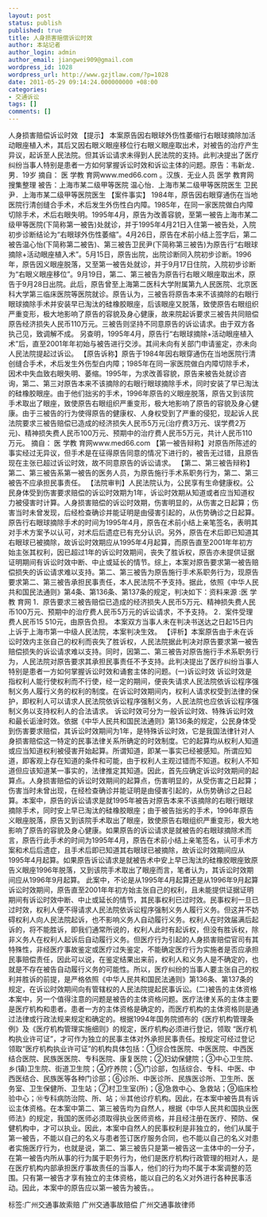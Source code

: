 ```yaml
---
layout: post
status: publish
published: true
title: 人身损害赔偿诉讼时效
author: 本站记者
author_login: admin
author_email: jiangwei909@gmail.com
wordpress_id: 1028
wordpress_url: http://www.gzjtlaw.com/?p=1028
date: 2011-05-29 09:14:24.000000000 +08:00
categories:
- 交通诉讼
tags: []
comments: []
---
```

人身损害赔偿诉讼时效 【提示】 本案原告因右眼球外伤性萎缩行右眼球摘除加活动眼座植入术，其后又因右眼义眼座移位行右眼义眼座取出术，对被告的治疗产生异议，起诉至人民法院。但其诉讼请求未得到人民法院的支持。此判决提出了医疗纠纷当事人特别是患者一方如何掌握诉讼时效和诉讼主体的问题。原告：韦新龙．男．19岁 摘自： 医 学教 育网www.med66.com 。汉族．无业人员 医学 教育网搜集整理 被告：上海市某二级甲等医院 温心怡．上海市某二级甲等医院医生 卫民尹．上海市某二级甲等医院医生 【案件事实】 1984年，原告因右眼穿通伤在当地医院行清创缝合手术，术后发生外伤性白内障。1985年，在同一家医院做白内障切除手术，术后右眼失明。1995年4月，原告为改善容貌，至第一被告上海市某二级甲等医院(下简称第一被告)处就诊，并于1995年4月21日入住第一被告处，入院初步诊断结论为&ldquo;右眼球外伤性萎缩&rdquo;。4月26日，原告在术前小结上签字后，第二被告温心怡(下简称第二被告)、第三被告卫民尹(下简称第三被告)为原告行&ldquo;右眼球摘除+活动眼座植入术&rdquo;。5月15日，原告出院，出院诊断同入院初步诊断。1996年，原告因义眼座脱落，又至第一被告处就诊，并于9月17日住院，入院初步诊断为&ldquo;右眼义眼座移位&rdquo;。9月19日，第二、第三被告为原告行右眼义眼座取出术，原告于9月28日出院。此后，原告曾至上海第二医科大学附属第九人民医院、北京医科大学第三临床医院等医院就诊。原告认为，三被告将原告本来不该摘除的右眼行眼球摘除手术并安装早已淘汰的硅橡胶眼座，后该眼座又脱落，致使原告右眼组织严重变形，极大地影响了原告的容貌及身心健康，故来院起诉要求三被告共同赔偿原告经济损失人民币110万元。三被告则坚持不同意原告的诉讼请求。由于双方各执己见，致调解不成。 另查明，1995年4月，原告行&ldquo;右眼球摘除+活动眼座植入术&rdquo;后，直至2001年年初始与被告进行交涉。其间未向有关部门申请鉴定，亦未向人民法院提起过诉讼。 【原告诉称】原告于1984年因右眼穿通伤在当地医院行清创缝合手术，术后发生外伤型白内障；1985年在同一家医院做白内障切除手术，因术中失血致右眼失明、萎缩。1995年，为求改善容貌，原告来被告处就诊咨询，第二、第三对原告本来不该摘除的右眼行眼球摘除手术，同时安装了早已淘汰的硅橡胶眼座。由于他们拙劣的手术，1996年原告的义眼座脱落，原告又到该院手术取出了眼座，致使原告右眼组织严重变形，极大地影响了原告的容貌及身心健康。由于三被告的行为使得原告的健康权、人身权受到了严重的侵犯，现起诉人民法院要求三被告赔偿已造成的经济损失人民币5万元(治疗费3万元、误学费2万元)、精神损失费人民币100万元、预期中的治疗费人民币5万元，共计人民币110万元。 摘自： 医 学教 育网www.med66.com  【第一被告辩称】对原告所陈述的事实经过无异议，但手术是在征得原告同意的情况下进行的，被告无过错，且原告现在主张已超过诉讼时效，故不同意原告的诉讼请求。 【第二、第三被告辩称】第二、第三被告系第一被告的医务人员，为原告施行手术系职务行为，第二、第三被告不应承担民事责任。 【法院审判】人民法院认为，公民享有生命健康权。公民身体受到伤害要求赔偿的诉讼时效期为1年，诉讼时效期从知道或者应当知道权力被侵害时计算。人身损害赔偿的诉讼时效期，伤害明显的，从伤害之日起算；伤害当时未曾发现，后经检查确诊并能证明是由侵害引起的，从伤势确诊之日起算。原告行右眼球摘除手术的时间为1995年4月，原告在术前小结上亲笔签名，表明其对手术方案予以认可，对术后后遗症已有充分认识。另外，原告在术后即已知道其右眼球已被摘除，故诉讼时效期应从1995年4月起算，而原告直至2001年年初方始主张其权利，因已超过1年的诉讼时效期间，丧失了胜诉权，原告亦未提供证据证明期间有诉讼时效中断、中止或延长的情节。综上，本案对原告要求第一被告赔偿损失的诉讼请求难以支持。第二、第三被告为原告施行手术系职务行为，现原告要求第二、第三被告承担民事责任，本人民法院不予支持。据此，依照《中华人民共和国民法通则》第4条、第136条、第137条的规定，判决如下：资料来源 :医 学 教 育网  1．原告要求三被告赔偿已造成的经济损失人民币5万元、精神损失费人民币100万元、预期中的治疗费人民币5万元的诉讼请求，不予支持。 2．案件受理费人民币15 510元，由原告负担。 本案双方当事人未在判决书送达之日起15日内上诉于上海市第一中级人民法院，本案判决生效。 【评析】本案原告由于未在诉讼时效内主张自己的权利而丧失了胜诉权，人民法院据此判决对原告要求第一被告赔偿损失的诉讼请求难以支持。同时，因第二、第三被告对原告施行手术系职务行为，人民法院对原告要求其承担民事责任不予支持。此判决提出了医疗纠纷当事人特别是患者一方如何掌握诉讼时效和诵套主体的问题。(一)诉讼时效 诉讼时效是指权利人能行使权利而不行使，经一定的期间，便丧失请求人民法院依诉讼程序强制义务人履行义务的权利的制度。在诉讼时效期间内，权利人请求权受到法律的保护，即权利人可以请求人民法院依诉讼程序强制义务，人民法院也应依诉讼程序强制义务以支持权利人的合法请求。 诉讼时效可分为一般诉讼时效、特殊诉讼时效和最长诟淦时效。依据《中华人民共和国民法通则》第136条的规定，公民身体受到伤害要求赔偿，其诉讼时效期间为1年，是特殊诉讼时效，它是我国法律针对人身损害赔偿这一特定的民事法律关系所确定的时效制度。它的起算均从权利人知道或应当知道权利被侵害开始起算。所谓知道，即某一事实已经被感知。所谓应知道，即客观上存在知道的条件和可能，由于权利人主观过错而不知道。权利人不知道但应该知道某一事实的，法律推定其知道。因此，首先应确定诉讼时效期间的起算点。人身损害赔偿的诉讼时效期间的起算点，伤害明显的，从受伤害之日起算；伤害当时未曾出现，在经检查确诊并能证明是由侵害引起的，从伤势确诊之日起算。本案中，原告的诉讼请求是就1995年被告对原告本来不该摘除的右眼行眼球摘除手术，同时安上早已淘汰的硅橡胶眼座；由于被告拙劣的手术，1996年原告义眼座脱落，原告又到该院手术取出了眼座，致使原告右眼组织严重变形，极大地影响了原告的容貌及身心健康。如果原告的诉讼请求是就被告的右眼球摘除术而言，原告行此手术的时间为1995年4月，原告在术前小结上亲笔签名，认可手术方案和术后后遗症，且手术后即已知道其右眼球已被摘除，故诉讼时效期间应从1995年4月起算。如果原告诉讼请求是就被告术中安上早已淘汰的硅橡胶眼座致原告义眼座1996年脱落，又到该院手术取出了眼座而言，笔者认为，其诉讼时效期间应从1996年9月起算。 此案中，不论是从1995年4月起算还是从1996年9月起算诉讼时效期间，原告直至2001年年初方始主张自己的权利，且未能提供证据证明期间有诉讼时效中断、中止或延长的情节，其民事权利已过时效。民事权利一旦已过时效，权利人便不得请求人民法院依诉讼程序强制义务人履行义务。但这并不妨碍权利人向人民法院起诉，也不影响义务人自动履行义务。权利人在时效届满后起诉的，将不能胜诉，即我们通常所说的，权利人此时有起诉权，但没有胜诉权，除非义务人在权利人起诉后自动履行义务。但医疗行为引起的人身损害赔偿官司有其特殊性，非经医疗事故鉴定或医疗过失鉴定，不能确定医疗行为实施者是否应承担民事赔偿责任，因此可以说，在鉴定结果出来前，权利人和义务人是不确定的，也就是不存在被告自动履行义务的可能性。所以，医疗纠纷的当事人要主张自己的权利并胜诉的前提，是严格依照《中华人民共和国民法通则》第136条、第137条的规定，在诉讼时效期间向有管辖权的人民法院提起民事诉讼。(二)被告的主体资格 本案中，另一个值得注意的问题是被告的主体资格问题。医疗法律关系的主体主要是医疗机构和患者。患者一方的主体资格是确定的，而医疗机构的主体资格则是通过法律或行政法规来规定和确定的。根据1994年国务院颁布的《医疗机构管理条例》及《医疗机构管理实施细则》的规定，医疗机构必须进行登记，领取 &ldquo;医疗机构执业许可证&rdquo;，才可作为独立的民事主体对外承担民事责任。按规定可经过登记领取&ldquo;医疗机构执业许可证&rdquo;的机构具体包括：①综合性医院、中医医院、中西医结合医院、民族医医院、专科医院、康复医院；②妇幼保健院；③中心卫生院、乡(镇)卫生院、街道卫生院；④疗养院；⑤门诊部，包括综合、专科、中医、中西医结合、民族医等各种门诊部；⑥诊所、中医诊所、民族医诊所、卫生所、医务室、卫生保健所、卫生站；⑦村卫生室(所)；⑧急救中心、急救站；⑨临床检验中心；⑩专科病防治院、所、站；⑩其他诊疗机构。因此，在本案中被告具有诉讼主体资格。在本案中第二、第三被告均为自然人，根据《中华人民共和国执业医师法》的规定，我国的医师必须取得执业医师资格，并且经注册在医疗、预防、保健机构中，才可以执业。因此，本案中自然人的民事权利是非独立的，他们从属于第一被告，不能以自己的名义与患者签订医疗服务合同，也不能以自己的名义对患者实施医疗行为，也就是说，第二、第三被告只是第一被告这一主体中的一分子，在第一被告内所从事的行为属于职务行为，他们是医疗机构行政管理的相对人，是在医疗机构内部承担医疗事故责任的当事人，他们的行为均不属于本案调整的范围。只有第一被告才享有独立的主体资格，能以自己的名义对外进行各种民事活动。因此，本案中的原告应以第一被告为被告。。标签:广州交通事故索赔 广州交通事故赔偿 广州交通事故律师
